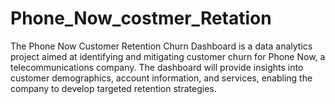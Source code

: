 # Phone_Now_costmer_Retation
The Phone Now Customer Retention Churn Dashboard is a data analytics project aimed at identifying and mitigating customer churn for Phone Now, a telecommunications company. The dashboard will provide insights into customer demographics, account information, and services, enabling the company to develop targeted retention strategies.
